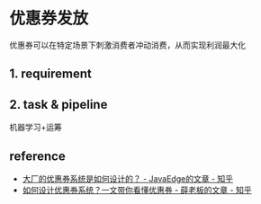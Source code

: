 # 优惠券发放

优惠券可以在特定场景下刺激消费者冲动消费，从而实现利润最大化

## 1. requirement


## 2. task & pipeline

机器学习+运筹


## reference
- [大厂的优惠券系统是如何设计的？ - JavaEdge的文章 - 知乎](https://zhuanlan.zhihu.com/p/511822092)
- [如何设计优惠券系统？一文带你看懂优惠券 - 薛老板的文章 - 知乎](https://zhuanlan.zhihu.com/p/351658623)
